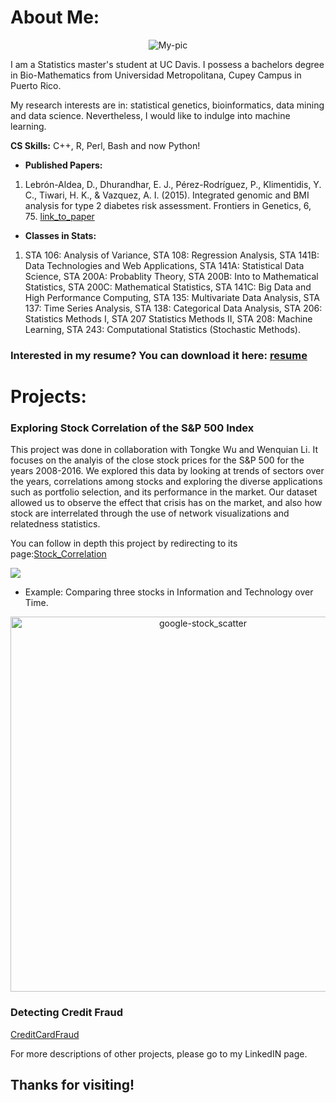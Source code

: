 
# About Me: 

<p align="center">
  <img src="https://www.gemfellowship.org/wp-content/uploads/2016/07/Lebron-Dayanara.jpg" alt="My-pic"/>
</p>

I am a Statistics master's student at UC Davis. I possess a bachelors degree in Bio-Mathematics from Universidad Metropolitana, Cupey Campus in Puerto Rico.

My research interests are in: statistical genetics, bioinformatics, data mining and data science. Nevertheless, I would like to indulge into machine learning.

**CS Skills:** C++, R, Perl, Bash and now Python! 

- **Published Papers:**
1. Lebrón-Aldea, D., Dhurandhar, E. J., Pérez-Rodríguez, P., Klimentidis, Y. C., Tiwari, H. K., & Vazquez, A. I. (2015). Integrated genomic and BMI analysis for type 2 diabetes risk assessment. Frontiers in Genetics, 6, 75. [link_to_paper]( http://doi.org/10.3389/fgene.2015.00075)


- **Classes in Stats:**
1. STA 106: Analysis of Variance, STA 108: Regression Analysis, STA 141B: Data Technologies and Web Applications, STA 141A: Statistical Data Science, STA 200A: Probablity Theory, STA 200B: Into to Mathematical Statistics, STA 200C: Mathematical Statistics, STA 141C: Big Data and High Performance Computing, STA 135: Multivariate Data Analysis, STA 137: Time Series Analysis, STA 138: Categorical Data Analysis, STA 206: Statistics Methods I, STA 207 Statistics Methods II, STA 208: Machine Learning, STA 243: Computational Statistics (Stochastic Methods).

### Interested in my resume? You can download it here: [resume](dlebron12.github.io/Resume_2016.pdf)

# Projects:
### **Exploring Stock Correlation of the S&P 500 Index** 
This project was done in collaboration with Tongke Wu and Wenquian Li.  It focuses on the analyis of the close stock prices for the S&P 500 for the years 2008-2016. We explored this data by looking at trends of sectors over the years, correlations among stocks and exploring the diverse applications such as portfolio selection, and its performance in the market.  Our dataset allowed us to observe the effect that crisis has on the market, and also how stock are interrelated through the use of network visualizations and relatedness statistics. 

You can follow in depth this project by redirecting to its page:[Stock_Correlation](https://verali0816.github.io/Stock-Correlation/)

![](dlebron12.github.io/corr_2010_s1.png)

- Example: Comparing three stocks in Information and Technology over Time. 
<div>
    <a href="https://plot.ly/~dayi1292/4/?share_key=Qo6vZYAS97BNerSYNPMJD9" target="_blank" title="google-stock_scatter" style="display: block; text-align: center;"><img src="https://plot.ly/~dayi1292/4.png?share_key=Qo6vZYAS97BNerSYNPMJD9" alt="google-stock_scatter" style="max-width: 100%;width: 600px;"  width="600" onerror="this.onerror=null;this.src='https://plot.ly/404.png';" /></a>
    <script data-plotly="dayi1292:4" sharekey-plotly="Qo6vZYAS97BNerSYNPMJD9" src="https://plot.ly/embed.js" async></script>
</div>


### Detecting Credit Fraud 

[CreditCardFraud](https://github.com/dlebron12/CreditCardFraud)

For more descriptions of other projects, please go to my LinkedIN page. 


## Thanks for visiting! 
